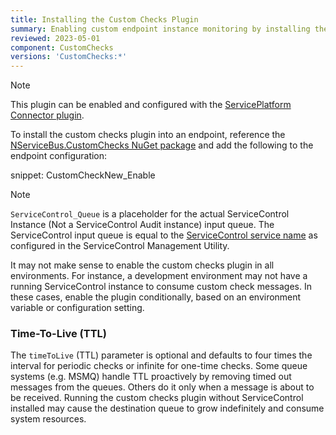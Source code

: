 ```yaml
---
title: Installing the Custom Checks Plugin
summary: Enabling custom endpoint instance monitoring by installing the custom checks plugin
reviewed: 2023-05-01
component: CustomChecks
versions: 'CustomChecks:*'
---
```


> [!NOTE]
> This plugin can be enabled and configured with the [ServicePlatform Connector plugin](/platform/connecting.md).

To install the custom checks plugin into an endpoint, reference the [NServiceBus.CustomChecks NuGet package](https://www.nuget.org/packages/NServiceBus.CustomChecks/) and add the following to the endpoint configuration:

snippet: CustomCheckNew_Enable

> [!NOTE]
> `ServiceControl_Queue` is a placeholder for the actual ServiceControl Instance (Not a ServiceControl Audit instance) input queue. The ServiceControl input queue is equal to the [ServiceControl service name](/servicecontrol/installation.md#servicecontrol-plugins) as configured in the ServiceControl Management Utility.

It may not make sense to enable the custom checks plugin in all environments. For instance, a development environment may not have a running ServiceControl instance to consume custom check messages. In these cases, enable the plugin conditionally, based on an environment variable or configuration setting.


### Time-To-Live (TTL)

The `timeToLive` (TTL) parameter is optional and defaults to four times the interval for periodic checks or infinite for one-time checks. Some queue systems (e.g. MSMQ) handle TTL proactively by removing timed out messages from the queues. Others do it only when a message is about to be received. Running the custom checks plugin without ServiceControl installed may cause the destination queue to grow indefinitely and consume system resources.
